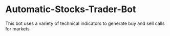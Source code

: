 # Automatic-Stocks-Trader-Bot
This bot uses a variety of technical indicators to generate buy and sell calls for markets
